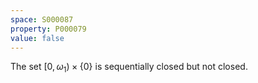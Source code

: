 ```yaml
---
space: S000087
property: P000079
value: false
---
```


The set $[0,\omega_1)\times\{0\}$ is sequentially closed but not closed.